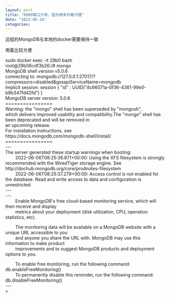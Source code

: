 ```yaml
---
layout: post
title: "8080端口少用，因为用来开着代理"
date: "2022-06-24"
categories: 
---
```

<p>远程的MongoDB与本地的docker需要保持一致</p>
<p>用着比较方便</p>
<p>sudo docker exec -it 29b0 bash<br />
root@29b06cdf3b26:/# mongo<br />
MongoDB shell version v5.0.6<br />
connecting to: mongodb://127.0.0.1:27017/?compressors=disabled&amp;gssapiServiceName=mongodb<br />
Implicit session: session { &quot;id&quot; : UUID(&quot;4c66071a-0f36-4361-99e0-b9b347fd42fd&quot;) }<br />
MongoDB server version: 5.0.6<br />
================<br />
Warning: the &quot;mongo&quot; shell has been superseded by &quot;mongosh&quot;,<br />
which delivers improved usability and compatibility.The &quot;mongo&quot; shell has been deprecated and will be removed in<br />
an upcoming release.<br />
For installation instructions, see<br />
https://docs.mongodb.com/mongodb-shell/install/<br />
================<br />
---<br />
The server generated these startup warnings when booting:<br />
&nbsp;&nbsp;&nbsp;&nbsp;&nbsp;&nbsp;&nbsp; 2022-06-06T08:25:36.871+00:00: Using the XFS filesystem is strongly recommended with the WiredTiger storage engine. See http://dochub.mongodb.org/core/prodnotes-filesystem<br />
&nbsp;&nbsp;&nbsp;&nbsp;&nbsp;&nbsp;&nbsp; 2022-06-06T08:25:37.279+00:00: Access control is not enabled for the database. Read and write access to data and configuration is unrestricted<br />
---<br />
---<br />
&nbsp;&nbsp;&nbsp;&nbsp;&nbsp;&nbsp;&nbsp; Enable MongoDB&#39;s free cloud-based monitoring service, which will then receive and display<br />
&nbsp;&nbsp;&nbsp;&nbsp;&nbsp;&nbsp;&nbsp; metrics about your deployment (disk utilization, CPU, operation statistics, etc).</p>
<p>&nbsp;&nbsp;&nbsp;&nbsp;&nbsp;&nbsp;&nbsp; The monitoring data will be available on a MongoDB website with a unique URL accessible to you<br />
&nbsp;&nbsp;&nbsp;&nbsp;&nbsp;&nbsp;&nbsp; and anyone you share the URL with. MongoDB may use this information to make product<br />
&nbsp;&nbsp;&nbsp;&nbsp;&nbsp;&nbsp;&nbsp; improvements and to suggest MongoDB products and deployment options to you.</p>
<p>&nbsp;&nbsp;&nbsp;&nbsp;&nbsp;&nbsp;&nbsp; To enable free monitoring, run the following command: db.enableFreeMonitoring()<br />
&nbsp;&nbsp;&nbsp;&nbsp;&nbsp;&nbsp;&nbsp; To permanently disable this reminder, run the following command: db.disableFreeMonitoring()<br />
---<br />
&gt;</p>
<p>&nbsp;</p>
